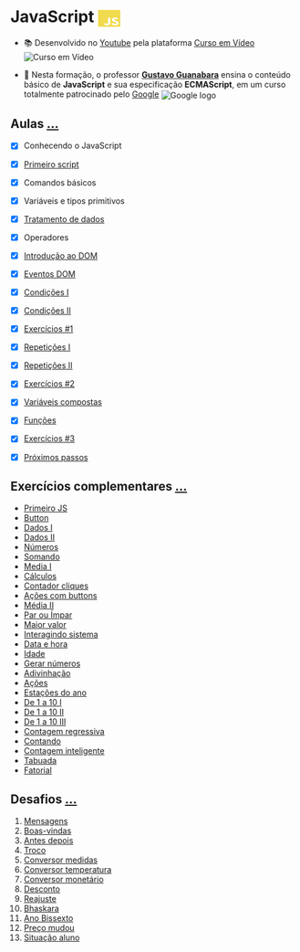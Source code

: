 # JavaScript <img align="center" alt="Rafa-Js" height="30" width="40" src="https://raw.githubusercontent.com/devicons/devicon/master/icons/javascript/javascript-plain.svg">

- 📚 Desenvolvido no [Youtube](https://www.youtube.com/playlist?list=PLHz_AreHm4dlsK3Nr9GVvXCbpQyHQl1o1) pela plataforma [Curso em Vídeo](https://www.cursoemvideo.com/curso/javascript/) <img align="center" alt="Curso em Vídeo" height="30" width="30" src="https://user-images.githubusercontent.com/77423511/142952103-53c0ec18-bf4b-4bfb-822d-a18e096a7a48.png"> 

- 🖖 Nesta formação, o professor [**Gustavo Guanabara**](https://www.instagram.com/gustavoguanabara/) ensina o conteúdo básico de **JavaScript** e sua especificação **ECMAScript**, em um curso totalmente patrocinado pelo [Google](https://www.google.com/) <img align="center" alt="Google logo" height="30" width="30" src="https://img.icons8.com/fluency/48/000000/google-logo.png">

## Aulas [...](https://github.com/rogeriofrsouza/JavaScript/tree/main/aulas)

- [x] Conhecendo o JavaScript
- [x] [Primeiro script](https://github.com/rogeriofrsouza/JavaScript/tree/main/aulas/aula04-primeiro-script)
- [x] Comandos básicos
- [x] Variáveis e tipos primitivos
- [x] [Tratamento de dados](https://github.com/rogeriofrsouza/JavaScript/tree/main/aulas/aula06-tratamento-dados)
- [x] Operadores
- [x] [Introdução ao DOM](https://github.com/rogeriofrsouza/JavaScript/tree/main/aulas/aula09-introdu%C3%A7%C3%A3o-dom)
- [x] [Eventos DOM](https://github.com/rogeriofrsouza/JavaScript/tree/main/aulas/aula10-eventos-dom)
- [x] [Condições I](https://github.com/rogeriofrsouza/JavaScript/tree/main/aulas/aula11-condi%C3%A7%C3%B5es-1)
- [x] [Condições II](https://github.com/rogeriofrsouza/JavaScript/tree/main/aulas/aula12-condi%C3%A7%C3%B5es-2)
- [x] [Exercícios #1](https://github.com/rogeriofrsouza/JavaScript/tree/main/aulas/aula12ex)
- [x] [Repetições I](https://github.com/rogeriofrsouza/JavaScript/tree/main/aulas/aula13-repeti%C3%A7%C3%B5es-1)
- [x] [Repetições II](https://github.com/rogeriofrsouza/JavaScript/tree/main/aulas/aula14-repeti%C3%A7%C3%B5es-2)
- [x] [Exercícios #2](https://github.com/rogeriofrsouza/JavaScript/tree/main/aulas/aula14ex)
- [x] [Variáveis compostas](https://github.com/rogeriofrsouza/JavaScript/tree/main/aulas/aula15-vari%C3%A1veis-compostas)
- [x] [Funções](https://github.com/rogeriofrsouza/JavaScript/tree/main/aulas/aula16-fun%C3%A7%C3%B5es)  
- [x] [Exercícios #3](https://github.com/rogeriofrsouza/JavaScript/tree/main/aulas/aula16ex)
- [x] [Próximos passos](https://github.com/rogeriofrsouza/JavaScript/tree/main/aulas/aula17-pr%C3%B3ximos-passos)


## Exercícios complementares [...](https://github.com/rogeriofrsouza/JavaScript/tree/main/exerc%C3%ADcios)

- [Primeiro JS](https://github.com/rogeriofrsouza/JavaScript/tree/main/exerc%C3%ADcios/ex001-primeiro-js)
- [Button](https://github.com/rogeriofrsouza/JavaScript/tree/main/exerc%C3%ADcios/ex002-interagindo-com-button)
- [Dados I](https://github.com/rogeriofrsouza/JavaScript/tree/main/exerc%C3%ADcios/ex003-trabalhando-com-dados-v1)
- [Dados II](https://github.com/rogeriofrsouza/JavaScript/tree/main/exerc%C3%ADcios/ex004-trabalhando-com-dados-v2)
- [Números](https://github.com/rogeriofrsouza/JavaScript/tree/main/exerc%C3%ADcios/ex005-trabalhando-com-numeros)
- [Somando](https://github.com/rogeriofrsouza/JavaScript/tree/main/exerc%C3%ADcios/ex006-somando-numeros)
- [Media I](https://github.com/rogeriofrsouza/JavaScript/tree/main/exerc%C3%ADcios/ex007-media-do-aluno-v1)
- [Cálculos](https://github.com/rogeriofrsouza/JavaScript/tree/main/exerc%C3%ADcios/ex008-calculos-em-js) 
- [Contador cliques](https://github.com/rogeriofrsouza/JavaScript/tree/main/exerc%C3%ADcios/ex009-contador-de-cliques)
- [Ações com buttons](https://github.com/rogeriofrsouza/JavaScript/tree/main/exerc%C3%ADcios/ex010-acoes-com-botoes)
- [Média II](https://github.com/rogeriofrsouza/JavaScript/tree/main/exerc%C3%ADcios/ex011-media-do-aluno-v2)
- [Par ou Ímpar](https://github.com/rogeriofrsouza/JavaScript/tree/main/exerc%C3%ADcios/ex012-par-ou-impar)
- [Maior valor](https://github.com/rogeriofrsouza/JavaScript/tree/main/exerc%C3%ADcios/ex013-maior-valor)
- [Interagindo sistema](https://github.com/rogeriofrsouza/JavaScript/tree/main/exerc%C3%ADcios/ex014-interagindo-sistema)
- [Data e hora](https://github.com/rogeriofrsouza/JavaScript/tree/main/exerc%C3%ADcios/ex015-analisando-data-e-hora)
- [Idade](https://github.com/rogeriofrsouza/JavaScript/tree/main/exerc%C3%ADcios/ex016-calculando-idade)
- [Gerar números](https://github.com/rogeriofrsouza/JavaScript/tree/main/exerc%C3%ADcios/ex017-gerador-de-numeros)
- [Adivinhação](https://github.com/rogeriofrsouza/JavaScript/tree/main/exerc%C3%ADcios/ex018-adivinhacao)
- [Ações](https://github.com/rogeriofrsouza/JavaScript/tree/main/exerc%C3%ADcios/ex019-multiplas-acoes)
- [Estações do ano](https://github.com/rogeriofrsouza/JavaScript/tree/main/exerc%C3%ADcios/ex020-estacoes-do-ano)
- [De 1 a 10 I](https://github.com/rogeriofrsouza/JavaScript/tree/main/exerc%C3%ADcios/ex021-contando-1a10)
- [De 1 a 10 II](https://github.com/rogeriofrsouza/JavaScript/tree/main/exerc%C3%ADcios/ex022-contando-1a10-v2)
- [De 1 a 10 III](https://github.com/rogeriofrsouza/JavaScript/tree/main/exerc%C3%ADcios/ex023-contando-1a10-v3)
- [Contagem regressiva](https://github.com/rogeriofrsouza/JavaScript/tree/main/exerc%C3%ADcios/ex024-contagem-regressiva)
- [Contando](https://github.com/rogeriofrsouza/JavaScript/tree/main/exerc%C3%ADcios/ex025-contando)
- [Contagem inteligente](https://github.com/rogeriofrsouza/JavaScript/tree/main/exerc%C3%ADcios/ex026-contagem-inteligente)
- [Tabuada](https://github.com/rogeriofrsouza/JavaScript/tree/main/exerc%C3%ADcios/ex027-tabuada)
- [Fatorial](https://github.com/rogeriofrsouza/JavaScript/tree/main/exerc%C3%ADcios/ex028-fatorial)


## Desafios [...](https://github.com/rogeriofrsouza/JavaScript/tree/main/desafios)

1. [Mensagens](https://github.com/rogeriofrsouza/JavaScript/tree/main/desafios/d001-mensagens)
2. [Boas-vindas](https://github.com/rogeriofrsouza/JavaScript/tree/main/desafios/d002-boas-vindas)
3. [Antes depois](https://github.com/rogeriofrsouza/JavaScript/tree/main/desafios/d003-antes-depois)
4. [Troco](https://github.com/rogeriofrsouza/JavaScript/tree/main/desafios/d004-troco)
5. [Conversor medidas](https://github.com/rogeriofrsouza/JavaScript/tree/main/desafios/d005-conversor-medidas)
6. [Conversor temperatura](https://github.com/rogeriofrsouza/JavaScript/tree/main/desafios/d006-conversor-temperatura)
7. [Conversor monetário](https://github.com/rogeriofrsouza/JavaScript/tree/main/desafios/d007-conversor-monetario)
8. [Desconto](https://github.com/rogeriofrsouza/JavaScript/tree/main/desafios/d008-desconto)
9. [Reajuste](https://github.com/rogeriofrsouza/JavaScript/tree/main/desafios/d009-reajuste)
10. [Bhaskara](https://github.com/rogeriofrsouza/JavaScript/tree/main/desafios/d010-bhaskara)
11. [Ano Bissexto](https://github.com/rogeriofrsouza/JavaScript/tree/main/desafios/d011-ano-bissexto)
12. [Preço mudou](https://github.com/rogeriofrsouza/JavaScript/tree/main/desafios/d012-preco-mudou)
13. [Situação aluno](https://github.com/rogeriofrsouza/JavaScript/tree/main/desafios/d013-situacao-aluno)

